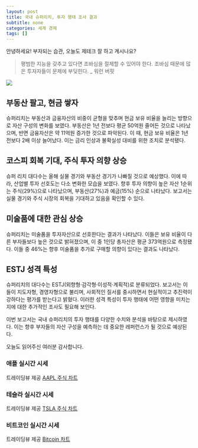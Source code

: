 ```yaml
---
layout: post
title: 국내 슈퍼리치, 투자 행태 조사 결과
subtitle: none
categories: 세계 경제
tags: []
---
```


안녕하세요! 부자되는 습관, 오늘도 제테크 잘 하고 계시나요?

> 평범한 지능을 갖추고 있다면 조바심을 절제할 수 있어야 한다. 조바심 때문에 많은 투자자들이 문제에 부딪힌다. _ 워런 버핏






![](https://source.unsplash.com/800x450/?luxury)

##  부동산 팔고, 현금 쌓자

슈퍼리치는 부동산과 금융자산의 비중이 균형을 맞추며 현금 보유 비율을 늘리는 방향으로 자산 구성의 변화를 보였다. 부동산은 1년 전보다 평균 50억원 줄어든 것으로 나타났으며, 반면 금융자산은 약 11억원 증가한 것으로 파악된다. 이 때, 현금 보유 비율은 1년 전보다 2배 이상 늘어났다. 이는 금리 인상과 불확실성 대비를 위한 조치로 분석됐다.

## 코스피 회복 기대, 주식 투자 의향 상승

슈퍼 리치 대다수는 올해 실물 경기와 부동산 경기가 나빠질 것으로 예상했다. 이에 따라, 산업별 투자 선호도는 다소 변화한 모습을 보였다. 향후 투자 의향이 높은 자산 1순위는 주식(29%)으로 나타났으며, 부동산(27%)과 예금(15%) 순으로 나타났다. 보고서는 실물 경기와 주식 시장의 회복을 기대하고 있음을 확인할 수 있다.

## 미술품에 대한 관심 상승

슈퍼리치는 미술품을 투자자산으로 선호한다는 결과가 나타났다. 이들은 보유 비율이 다른 부자들보다 높은 것으로 밝혀졌으며, 이 중 1인당 총자산은 평균 373억원으로 측정됐다. 이들 중 46%는 향후 미술품을 추가로 구매할 의향이 있다는 결과도 나타났다.

## ESTJ 성격 특성

슈퍼리치의 대다수는 ESTJ(외향형·감각형·이성적·계획적)로 분류되었다. 보고서는 이들이 지도자형, 경영자형으로 불리며, 사회적인 질서를 중시하면서 현실적이고 추진력이 강하다는 평가를 받는다고 밝혔다. 이러한 성격 특성이 투자 행태에 어떤 영향을 미치는지에 대한 추가적인 조사도 필요해 보인다.

이번 보고서는 국내 슈퍼리치의 투자 행태를 다양한 수치와 분석을 바탕으로 제시하였다. 이는 향후 부자들의 자산 구성을 예측하는 데 중요한 레퍼런스가 될 것으로 예상된다.

오늘도 읽어주신 여러분 감사합니다.

### 애플 실시간 시세


<!-- TradingView Widget BEGIN -->
<div class="tradingview-widget-container">
  <div id="tradingview_6a264"></div>
  <div class="tradingview-widget-copyright">트레이딩뷰 제공 <a href="https://kr.tradingview.com/symbols/NASDAQ-AAPL/" rel="noopener" target="_blank"><span class="blue-text">AAPL 주식 차트</span></a></div>
  <script type="text/javascript" src="https://s3.tradingview.com/tv.js"></script>
  <script type="text/javascript">
  new TradingView.widget(
  {
  "autosize": true,
  "symbol": "NASDAQ:AAPL",
  "interval": "D",
  "timezone": "Asia/Seoul",
  "theme": "light",
  "style": "1",
  "locale": "kr",
  "toolbar_bg": "#f1f3f6",
  "enable_publishing": false,
  "hide_top_toolbar": true,
  "hide_legend": true,
  "save_image": false,
  "container_id": "tradingview_6a264"
}
  );
  </script>
</div>
<!-- TradingView Widget END -->


### 테슬라 실시간 시세


<!-- TradingView Widget BEGIN -->
<div class="tradingview-widget-container">
  <div id="tradingview_39d77"></div>
  <div class="tradingview-widget-copyright">트레이딩뷰 제공 <a href="https://kr.tradingview.com/symbols/NASDAQ-TSLA/" rel="noopener" target="_blank"><span class="blue-text">TSLA 주식 차트</span></a></div>
  <script type="text/javascript" src="https://s3.tradingview.com/tv.js"></script>
  <script type="text/javascript">
  new TradingView.widget(
  {
  "autosize": true,
  "symbol": "NASDAQ:TSLA",
  "interval": "D",
  "timezone": "Asia/Seoul",
  "theme": "light",
  "style": "1",
  "locale": "kr",
  "toolbar_bg": "#f1f3f6",
  "enable_publishing": false,
  "hide_top_toolbar": true,
  "hide_legend": true,
  "save_image": false,
  "container_id": "tradingview_39d77"
}
  );
  </script>
</div>
<!-- TradingView Widget END -->


### 비트코인 실시간 시세


<!-- TradingView Widget BEGIN -->
<div class="tradingview-widget-container">
  <div id="tradingview_3f91e"></div>
  <div class="tradingview-widget-copyright">트레이딩뷰 제공 <a href="https://kr.tradingview.com/symbols/BTCUSD/?exchange=BITSTAMP" rel="noopener" target="_blank"><span class="blue-text">Bitcoin 차트</span></a></div>
  <script type="text/javascript" src="https://s3.tradingview.com/tv.js"></script>
  <script type="text/javascript">
  new TradingView.widget(
  {
  "autosize": true,
  "symbol": "BITSTAMP:BTCUSD",
  "interval": "D",
  "timezone": "Asia/Seoul",
  "theme": "light",
  "style": "1",
  "locale": "kr",
  "toolbar_bg": "#f1f3f6",
  "enable_publishing": false,
  "hide_top_toolbar": true,
  "hide_legend": true,
  "save_image": false,
  "container_id": "tradingview_3f91e"
}
  );
  </script>
</div>
<!-- TradingView Widget END -->

